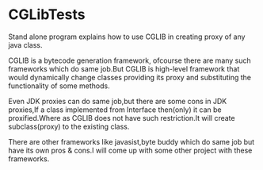 # CGLibTests

Stand alone program explains how to use CGLIB in creating proxy of any java class.


 CGLIB  is a bytecode generation framework, ofcourse there are many such frameworks which do same job.But CGLIB is high-level framework that would  dynamically change classes providing its proxy and substituting the functionality of some methods.
 
 Even JDK proxies can do same job,but there are some cons in JDK proxies,If a class implemented from Interface then(only) it can be proxified.Where as CGLIB does not have such restriction.It will create subclass(proxy) to the existing class.
 
 There are other frameworks like javasist,byte buddy which do same job but have its own pros & cons.I will come up with some other project with these frameworks.
 
